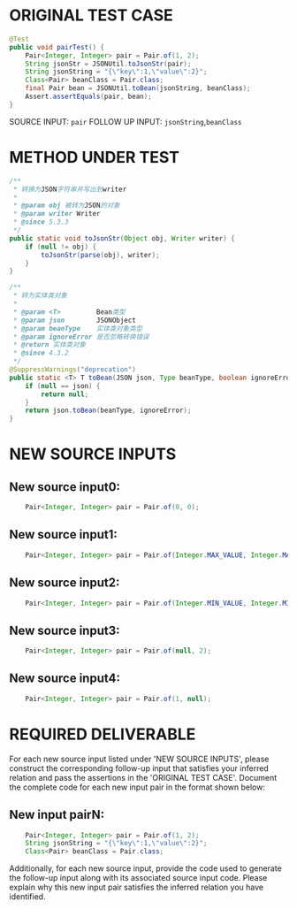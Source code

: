 # ORIGINAL TEST CASE
```java
@Test
public void pairTest() {
    Pair<Integer, Integer> pair = Pair.of(1, 2);
    String jsonStr = JSONUtil.toJsonStr(pair);
    String jsonString = "{\"key\":1,\"value\":2}";
    Class<Pair> beanClass = Pair.class;
    final Pair bean = JSONUtil.toBean(jsonString, beanClass);
    Assert.assertEquals(pair, bean);
}

```
SOURCE INPUT: `pair`
FOLLOW UP INPUT: `jsonString`,`beanClass`


# METHOD UNDER TEST
```java
/**
 * 转换为JSON字符串并写出到writer
 *
 * @param obj 被转为JSON的对象
 * @param writer Writer
 * @since 5.3.3
 */
public static void toJsonStr(Object obj, Writer writer) {
    if (null != obj) {
        toJsonStr(parse(obj), writer);
    }
}

/**
 * 转为实体类对象
 *
 * @param <T>         Bean类型
 * @param json        JSONObject
 * @param beanType    实体类对象类型
 * @param ignoreError 是否忽略转换错误
 * @return 实体类对象
 * @since 4.3.2
 */
@SuppressWarnings("deprecation")
public static <T> T toBean(JSON json, Type beanType, boolean ignoreError) {
    if (null == json) {
        return null;
    }
    return json.toBean(beanType, ignoreError);
}

```


# NEW SOURCE INPUTS
## New source input0:
```java
    Pair<Integer, Integer> pair = Pair.of(0, 0);
```

## New source input1:
```java
    Pair<Integer, Integer> pair = Pair.of(Integer.MAX_VALUE, Integer.MAX_VALUE);
```

## New source input2:
```java
    Pair<Integer, Integer> pair = Pair.of(Integer.MIN_VALUE, Integer.MIN_VALUE);
```

## New source input3:
```java
    Pair<Integer, Integer> pair = Pair.of(null, 2);
```

## New source input4:
```java
    Pair<Integer, Integer> pair = Pair.of(1, null);
```



# REQUIRED DELIVERABLE
For each new source input listed under 'NEW SOURCE INPUTS', please construct the corresponding follow-up input that satisfies your inferred relation and pass the assertions in the 'ORIGINAL TEST CASE'. Document the complete code for each new input pair in the format shown below:
## New input pairN:
```java
    Pair<Integer, Integer> pair = Pair.of(1, 2);
    String jsonString = "{\"key\":1,\"value\":2}";
    Class<Pair> beanClass = Pair.class;
```

Additionally, for each new source input, provide the code used to generate the follow-up input along with its associated source input code. Please explain why this new input pair satisfies the inferred relation you have identified.